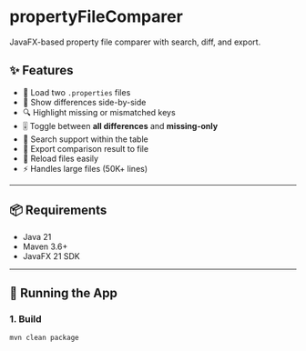 # propertyFileComparer
JavaFX-based property file comparer with search, diff, and export.

## ✨ Features

- 📂 Load two `.properties` files
- 🧪 Show differences side-by-side
- 🔍 Highlight missing or mismatched keys
- 🎚 Toggle between **all differences** and **missing-only**
- 🔎 Search support within the table
- 💾 Export comparison result to file
- 🔁 Reload files easily
- ⚡ Handles large files (50K+ lines)

---

## 📦 Requirements

- Java 21
- Maven 3.6+
- JavaFX 21 SDK

---

## 🚀 Running the App

### 1. Build

```bash
mvn clean package
